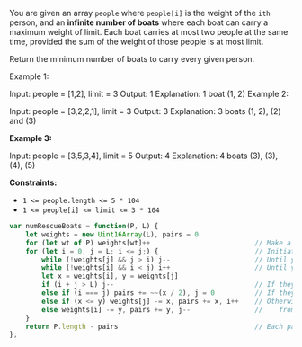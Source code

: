 You are given an array `people` where `people[i]` is the weight of the `ith` person, and an __infinite number of boats__ where each boat can carry a maximum weight of limit. Each boat carries at most two people at the same time, provided the sum of the weight of those people is at most limit.

Return the minimum number of boats to carry every given person.

 

Example 1:

Input: people = [1,2], limit = 3
Output: 1
Explanation: 1 boat (1, 2)
Example 2:

Input: people = [3,2,2,1], limit = 3
Output: 3
Explanation: 3 boats (1, 2), (2) and (3)

__Example 3:__

Input: people = [3,5,3,4], limit = 5
Output: 4
Explanation: 4 boats (3), (3), (4), (5)
 

__Constraints:__

* `1 <= people.length <= 5 * 104`
* `1 <= people[i] <= limit <= 3 * 104`

```javascript
var numRescueBoats = function(P, L) {
    let weights = new Uint16Array(L), pairs = 0
    for (let wt of P) weights[wt]++                          // Make a frequency map of people's weights
    for (let i = 0, j = L; i <= j;) {                        // Initiate the sliding window
        while (!weights[j] && j > i) j--                     // Until you find a non-zero, slide j back
        while (!weights[i] && i < j) i++                     // Until you find a non-zero, slide i forward
        let x = weights[i], y = weights[j]
        if (i + j > L) j--                                   // If they're not a match, move on to the next j
        else if (i === j) pairs += ~~(x / 2), j = 0          // If they're the same, add half and force a break
        else if (x <= y) weights[j] -= x, pairs += x, i++    // Otherwise, take the lower amount and remove it
        else weights[i] -= y, pairs += y, j--                //    from the higher amount before moving onward
    }
    return P.length - pairs                                  // Each pair means one less trip than the max
};
```
